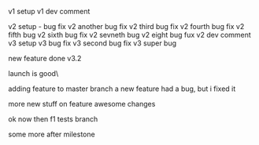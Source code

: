 v1 setup
v1 dev comment

v2 setup - bug fix
v2 another bug fix
v2 third bug fix
v2 fourth bug fix
v2 fifth bug
v2 sixth bug fix
v2 sevneth bug
v2 eight bug fux
v2 dev comment
v3 setup
v3 bug fix
v3 second bug fix
v3 super bug

new feature done v3.2

launch is good\

adding feature to master branch
a new feature
had a bug, but i fixed it


more new stuff on feature
awesome
changes

ok now then
f1 tests branch

some more after milestone
